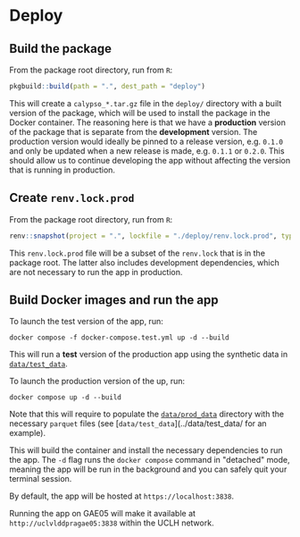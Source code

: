 # Deploy

## Build the package

From the package root directory, run from `R`:

```r
pkgbuild::build(path = ".", dest_path = "deploy")
```

This will create a `calypso_*.tar.gz` file in the `deploy/` directory with a built version of the
package, which  will be used to install the package in the Docker container. The reasoning here
is that we have a **production** version of the package that is separate from the **development**
version. The production version would ideally be pinned to a release version, e.g. `0.1.0` and only
be updated when a new release is made, e.g. `0.1.1` or `0.2.0`. This should allow us to continue
developing the app without affecting the version that is running in production.

## Create `renv.lock.prod`

From the package root directory, run from `R`:

```r
renv::snapshot(project = ".", lockfile = "./deploy/renv.lock.prod", type = "explicit")
```

This `renv.lock.prod` file will be a subset of the `renv.lock` that is in the package root. The
latter also includes development dependencies, which are not necessary to run the app in production.

## Build Docker images and run the app

To launch the test version of the app, run:

```shell
docker compose -f docker-compose.test.yml up -d --build
```

This will run a **test** version of the production app using the synthetic data in
[`data/test_data`](../data/test_data/).

To launch the production version of the up, run:

```shell
docker compose up -d --build
```

Note that this will require to populate the [`data/prod_data`](../data/prod_data/) directory with
the necessary `parquet` files (see [`data/test_data`](../data/test_data/ for an example).

This will build the container and install the necessary dependencies to run the app.
The `-d` flag runs the `docker compose` command in "detached" mode, meaning the app will be run
in the background and you can safely quit your terminal session.

By default, the app will be hosted at `https://localhost:3838`.

Running the app on GAE05 will make it available at `http://uclvlddpragae05:3838` within the UCLH
network.
